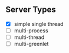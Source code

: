 

## Server Types

- [x] simple single thread
- [ ] multi-process
- [ ] multi-thread
- [ ] multi-greenlet
